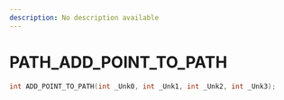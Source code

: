 ```yaml
---
description: No description available 
---
```


# PATH\_ADD_POINT_TO_PATH

```cpp
int ADD_POINT_TO_PATH(int _Unk0, int _Unk1, int _Unk2, int _Unk3);
```